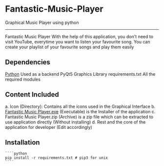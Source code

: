 # Fantastic-Music-Player
Graphical Music Player using python
_____________________________________________________________________________
Fantastic Music Player
    With the help of this application, you don't need to visit YouTube, everytime you want to listen your favourite song. You can create your playlist of your favourite songs and play them easily
## Dependencies
[Python](https://www.python.org/)
    Used as a backend
PyQt5
    Graphics Library
requirements.txt
    All the required modules
## Content Included
a. Icon (Directory): Contains all the icons used in the Graphical Interface
b. [Fantastic Music Player.exe](https://github.com/Sachinacharya-Project/Fantastic-Music-Player/blob/main/Fantastic%20Music%20Player.exe) (Executable) is the Installer of the application
c. Fantastic Music Player.zip (Archive) is a zip file which can be extracted to use application directly (Without installing)
d. Rest and the core of the application for developer (Edit accordingly)
## Installation
    ````python
    pip install -r requirements.txt # pip3 for unix
    ````
